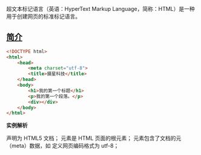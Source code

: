 超文本标记语言（英语：HyperText Markup Language，简称：HTML）是一种用于创建网页的标准标记语言。

## [简介](https://www.runoob.com/html/html-intro.html)

```html
<!DOCTYPE html>
<html>
    <head>
        <meta charset="utf-8">
        <title>摄星科技</title>
    </head>
    <body>
        <h1>我的第一个标题</h1>
        <p>我的第一个段落。</p>
        <div></div>
    </body>
</html>
```

**实例解析**

<!DOCTYPE html> 声明为 HTML5 文档；<html> 元素是 HTML 页面的根元素；<head> 元素包含了文档的元（meta）数据，如 <meta charset="utf-8"> 定义网页编码格式为 utf-8；<title> 元素描述了文档的标题；<body> 元素包含了可见的页面内容；<h1> 元素定义一个大标题；<p> 元素定义一个段落

注：在浏览器的页面上使用键盘上的 F12 按键开启调试模式，就可以看到组成标签。



## HTML 元素

| 开始标签 *             | 元素内容     | 结束标签 * |
| :--------------------- | :----------- | :--------- |
| <p>                    | 这是一个段落 | </p>       |
| <a href="default.htm"> | 这是一个链接 | </a>       |
| <br>                   | 换行         |            |

开始标签常被称为**起始标签（opening tag），**结束标签常称为**闭合标签（closing tag）**。
**HTML 元素语法**

- HTML 元素以**开始标签**起始

- HTML 元素以**结束标签**终止

- ** 元素的内容**是开始标签与结束标签之间的内容

- 某些 HTML 元素**具有空内容（empty content）**

- 空元素**在开始标签中进行关闭**（以开始标签的结束而结束）

- 大多数 HTML 元素可拥有**属性**

**提示**

不要忘记结束标签

没有内容的元素叫空元素

使用小写标签



## HTML 属性

属性是 HTML 元素提供的附加信息。

- HTML 元素可以设置属性
- 属性可以在元素中添加附加信息
- 属性一般描述于开始标签
- 属性总是以名称/值对的形式出现，比如：name="value"。

**属性实例**

HTML 链接由 <a> 标签定义。链接的地址在 href 属性中指定：

```html
<a href="http://www.runoob.com">这是一个链接</a>
```



## HTML区块

HTML 可以通过 <div> 和 <span>将元素组合起来。其中， <div> 元素是块级(block-level)元素，定义了文档的区域，它可用于组合其他 HTML 元素的容器。<span> 元素是内联(inline)元素，用来组合文档中的行内元素，可用作文本的容器。

**HTML 区块元素**
大多数 HTML 元素被定义为块级元素或内联元素。

块级元素在浏览器显示时，通常会以**新行**来开始（和结束）。

实例: <h1>, <p>, <ul>, <table>

**HTML 内联元素**
内联元素在显示时通常**不会以新行**开始。

实例: <b>, <td>, <a>, <img>